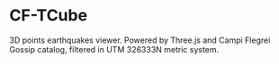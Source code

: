 # CF-TCube
3D points earthquakes viewer. Powered by Three.js and Campi Flegrei Gossip catalog, filtered in UTM 326333N metric system.
